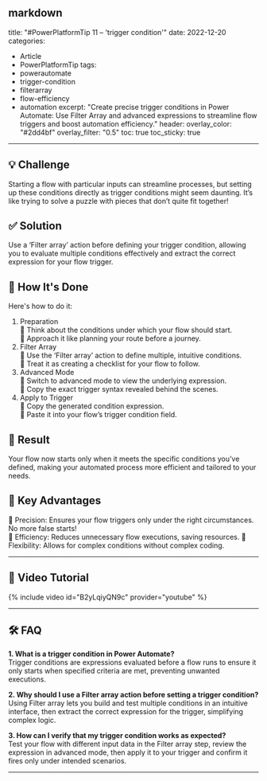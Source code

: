markdown
---
title: "#PowerPlatformTip 11 – 'trigger condition'"
date: 2022-12-20
categories:
  - Article
  - PowerPlatformTip
tags:
  - powerautomate
  - trigger-condition
  - filterarray
  - flow-efficiency
  - automation
excerpt: "Create precise trigger conditions in Power Automate: Use Filter Array and advanced expressions to streamline flow triggers and boost automation efficiency."
header:
  overlay_color: "#2dd4bf"
  overlay_filter: "0.5"
toc: true
toc_sticky: true
---

## 💡 Challenge  
Starting a flow with particular inputs can streamline processes, but setting up these conditions directly as trigger conditions might seem daunting. It’s like trying to solve a puzzle with pieces that don’t quite fit together!

## ✅ Solution  
Use a ‘Filter array’ action before defining your trigger condition, allowing you to evaluate multiple conditions effectively and extract the correct expression for your flow trigger.

## 🔧 How It's Done  
Here's how to do it:  
1. Preparation  
   🔸 Think about the conditions under which your flow should start.  
   🔸 Approach it like planning your route before a journey.  
2. Filter Array  
   🔸 Use the ‘Filter array’ action to define multiple, intuitive conditions.  
   🔸 Treat it as creating a checklist for your flow to follow.  
3. Advanced Mode  
   🔸 Switch to advanced mode to view the underlying expression.  
   🔸 Copy the exact trigger syntax revealed behind the scenes.  
4. Apply to Trigger  
   🔸 Copy the generated condition expression.  
   🔸 Paste it into your flow’s trigger condition field.  

## 🎉 Result  
Your flow now starts only when it meets the specific conditions you’ve defined, making your automated process more efficient and tailored to your needs.

## 🌟 Key Advantages  
🔸 Precision: Ensures your flow triggers only under the right circumstances. No more false starts!  
🔸 Efficiency: Reduces unnecessary flow executions, saving resources.
🔸 Flexibility: Allows for complex conditions without complex coding.

---

## 🎥 Video Tutorial  
{% include video id="B2yLqiyQN9c" provider="youtube" %}

---

## 🛠️ FAQ  
**1. What is a trigger condition in Power Automate?**  
Trigger conditions are expressions evaluated before a flow runs to ensure it only starts when specified criteria are met, preventing unwanted executions.

**2. Why should I use a Filter array action before setting a trigger condition?**  
Using Filter array lets you build and test multiple conditions in an intuitive interface, then extract the correct expression for the trigger, simplifying complex logic.

**3. How can I verify that my trigger condition works as expected?**  
Test your flow with different input data in the Filter array step, review the expression in advanced mode, then apply it to your trigger and confirm it fires only under intended scenarios.

---
